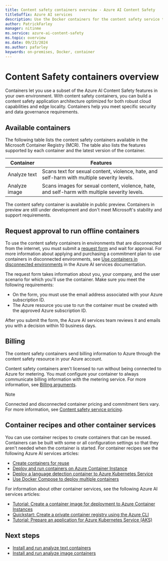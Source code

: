 ```yaml
---
title: Content safety containers overview - Azure AI Content Safety
titleSuffix: Azure AI services
description: Use the Docker containers for the content safety service to perform content safety operations on-premises.
author: PatrickFarley
manager: nitinme
ms.service: azure-ai-content-safety
ms.topic: overview
ms.date: 09/23/2024
ms.author: pafarley
keywords: on-premises, Docker, container
---
```


# Content Safety containers overview

Containers let you use a subset of the Azure AI Content Safety features in your own environment. With content safety containers, you can build a content safety application architecture optimized for both robust cloud capabilities and edge locality. Containers help you meet specific security and data governance requirements. 

## Available containers

The following table lists the content safety containers available in the Microsoft Container Registry (MCR). The table also lists the features supported by each container and the latest version of the container. 

| Container                            |  Features |
|--------------------------------------|----------|
|Analyze text|Scans text for sexual content, violence, hate, and self-harm with multiple severity levels.|
|Analyze image|Scans images for sexual content, violence, hate, and self-harm with multiple severity levels.|

The content safety container is available in public preview. Containers in preview are still under development and don't meet Microsoft's stability and support requirements.

## Request approval to run offline containers

To use the content safety containers in environments that are disconnected from the internet, you must submit a [request form](https://aka.ms/csdisconnectedcontainers) and wait for approval. For more information about applying and purchasing a commitment plan to use containers in disconnected environments, see [Use containers in disconnected environments](../../../../ai-services/containers/disconnected-containers.md) in the Azure AI services documentation.

The request form takes information about you, your company, and the user scenario for which you'll use the container. Make sure you meet the following requirements:

* On the form, you must use the email address associated with your Azure subscription ID.
* The Azure resource you use to run the container must be created with the approved Azure subscription ID.

After you submit the form, the Azure AI services team reviews it and emails you with a decision within 10 business days.

## Billing

The content safety containers send billing information to Azure through the content safety resource in your Azure account.

Content safety containers aren't licensed to run without being connected to Azure for metering. You must configure your container to always communicate billing information with the metering service. For more information, see [Billing arguments](./install-run-container.md#billing-arguments). 

> [!NOTE]
> Connected and disconnected container pricing and commitment tiers vary. For more information, see [Content safety service pricing](https://azure.microsoft.com/pricing/details/cognitive-services/content-safety/).

## Container recipes and other container services

You can use container recipes to create containers that can be reused. Containers can be built with some or all configuration settings so that they aren't needed when the container is started. For container recipes see the following Azure AI services articles:
- [Create containers for reuse](/azure/ai-services/containers/container-reuse-recipe)
- [Deploy and run containers on Azure Container Instance](/azure/ai-services/containers/azure-container-instance-recipe)
- [Deploy a language detection container to Azure Kubernetes Service](/azure/ai-services/containers/azure-kubernetes-recipe)
- [Use Docker Compose to deploy multiple containers](/azure/ai-services/containers/docker-compose-recipe)

For information about other container services, see the following Azure AI services articles:
- [Tutorial: Create a container image for deployment to Azure Container Instances](/azure/container-instances/container-instances-tutorial-prepare-app)
- [Quickstart: Create a private container registry using the Azure CLI](/azure/container-registry/container-registry-get-started-azure-cli)
- [Tutorial: Prepare an application for Azure Kubernetes Service (AKS)](/azure/aks/tutorial-kubernetes-prepare-app)

## Next steps

* [Install and run analyze text containers](./analyze-text-container.md)
* [Install and run analyze image containers](./analyze-image-container.md)


